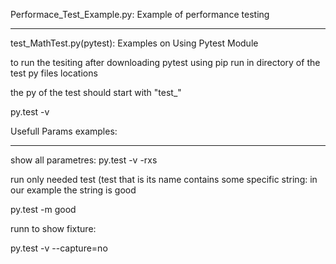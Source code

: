 




Performace_Test_Example.py:
Example of performance testing 

______________________________________________

test_MathTest.py(pytest):
Examples on Using Pytest Module


to run the tesiting after downloading pytest using pip
run in directory of the  test py files locations

the py of the test should start with "test_"


py.test -v

Usefull Params examples:
__________________________

show all parametres:
py.test -v -rxs

run only needed test (test that is its name contains some specific string: 
in our example the string is good

py.test -m good


runn to show fixture:

py.test -v --capture=no

